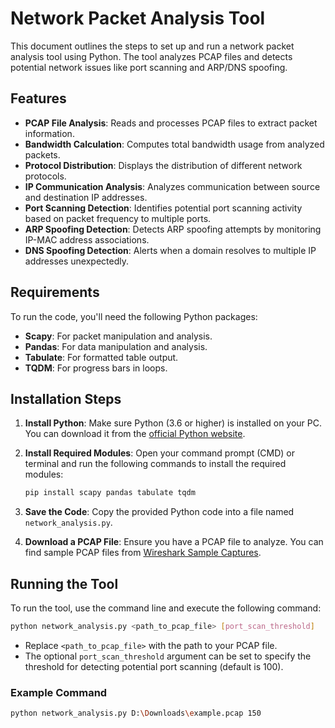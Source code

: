 
# Network Packet Analysis Tool

This document outlines the steps to set up and run a network packet analysis tool using Python. The tool analyzes PCAP files and detects potential network issues like port scanning and ARP/DNS spoofing.

## Features

- **PCAP File Analysis**: Reads and processes PCAP files to extract packet information.
- **Bandwidth Calculation**: Computes total bandwidth usage from analyzed packets.
- **Protocol Distribution**: Displays the distribution of different network protocols.
- **IP Communication Analysis**: Analyzes communication between source and destination IP addresses.
- **Port Scanning Detection**: Identifies potential port scanning activity based on packet frequency to multiple ports.
- **ARP Spoofing Detection**: Detects ARP spoofing attempts by monitoring IP-MAC address associations.
- **DNS Spoofing Detection**: Alerts when a domain resolves to multiple IP addresses unexpectedly.

## Requirements

To run the code, you'll need the following Python packages:

- **Scapy**: For packet manipulation and analysis.
- **Pandas**: For data manipulation and analysis.
- **Tabulate**: For formatted table output.
- **TQDM**: For progress bars in loops.

## Installation Steps

1. **Install Python**: Make sure Python (3.6 or higher) is installed on your PC. You can download it from the [official Python website](https://www.python.org/downloads/).

2. **Install Required Modules**: Open your command prompt (CMD) or terminal and run the following commands to install the required modules:

   ```bash
   pip install scapy pandas tabulate tqdm
   ```

3. **Save the Code**: Copy the provided Python code into a file named `network_analysis.py`.

4. **Download a PCAP File**: Ensure you have a PCAP file to analyze. You can find sample PCAP files from [Wireshark Sample Captures](https://wiki.wireshark.org/SampleCaptures).

## Running the Tool

To run the tool, use the command line and execute the following command:

```bash
python network_analysis.py <path_to_pcap_file> [port_scan_threshold]
```

- Replace `<path_to_pcap_file>` with the path to your PCAP file.
- The optional `port_scan_threshold` argument can be set to specify the threshold for detecting potential port scanning (default is 100).

### Example Command

```bash
python network_analysis.py D:\Downloads\example.pcap 150
```
